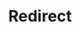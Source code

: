 ﻿---
layout: src/layouts/Redirect.astro
title: Redirect
redirect: https://octopus.com/docs/security/authentication/active-directory/index
pubDate:  2023-01-01
navSearch: false
navSitemap: false
navMenu: false
---
